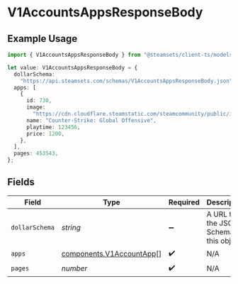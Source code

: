 # V1AccountsAppsResponseBody

## Example Usage

```typescript
import { V1AccountsAppsResponseBody } from "@steamsets/client-ts/models/components";

let value: V1AccountsAppsResponseBody = {
  dollarSchema:
    "https://api.steamsets.com/schemas/V1AccountsAppsResponseBody.json",
  apps: [
    {
      id: 730,
      image:
        "https://cdn.cloudflare.steamstatic.com/steamcommunity/public/images/apps/730/a1a2f9f3f4c0c2b1f8d3a4e5f6d7e8f9.jpg",
      name: "Counter-Strike: Global Offensive",
      playtime: 123456,
      price: 1200,
    },
  ],
  pages: 453543,
};
```

## Fields

| Field                                                                | Type                                                                 | Required                                                             | Description                                                          | Example                                                              |
| -------------------------------------------------------------------- | -------------------------------------------------------------------- | -------------------------------------------------------------------- | -------------------------------------------------------------------- | -------------------------------------------------------------------- |
| `dollarSchema`                                                       | *string*                                                             | :heavy_minus_sign:                                                   | A URL to the JSON Schema for this object.                            | https://api.steamsets.com/schemas/V1AccountsAppsResponseBody.json    |
| `apps`                                                               | [components.V1AccountApp](../../models/components/v1accountapp.md)[] | :heavy_check_mark:                                                   | N/A                                                                  |                                                                      |
| `pages`                                                              | *number*                                                             | :heavy_check_mark:                                                   | N/A                                                                  |                                                                      |